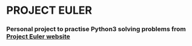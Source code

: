 <h1>PROJECT EULER</h1>
<h3>Personal project to practise Python3
solving problems from <a href="https://projecteuler.net" target="_blank">Project Euler website</a></h3>
